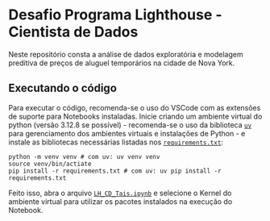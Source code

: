 # Desafio Programa Lighthouse - Cientista de Dados

Neste repositório consta a análise de dados exploratória e modelagem preditiva de preços de aluguel temporários na cidade de Nova York.

## Executando o código

Para executar o código, recomenda-se o uso do VSCode com as extensões de suporte para Notebooks instaladas. Inicie criando um ambiente virtual do python (versão 3.12.8 se possível) - recomenda-se o uso da biblioteca [`uv`](https://docs.astral.sh/uv/guides/install-python/) para gerenciamento dos ambientes virtuais e instalações de Python - e instale as bibliotecas necessárias listadas nos [`requirements.txt`](requirements.txt):

```shell
python -m venv venv # com uv: uv venv venv
source venv/bin/actiate
pip install -r requirements.txt # com uv: uv pip install -r requirements.txt
```

Feito isso, abra o arquivo [`LH_CD_Tais.ipynb`](LH_CD_Tais.ipynb) e selecione o Kernel do ambiente virtual para utilizar os pacotes instalados na execução do Notebook.

